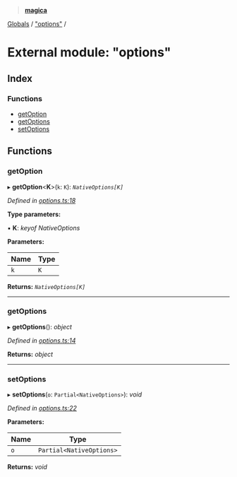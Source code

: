 > **[magica](../README.md)**

[Globals](../README.md) / ["options"](_options_.md) /

# External module: "options"

## Index

### Functions

* [getOption](_options_.md#getoption)
* [getOptions](_options_.md#getoptions)
* [setOptions](_options_.md#setoptions)

## Functions

###  getOption

▸ **getOption**<**K**>(`k`: `K`): *`NativeOptions[K]`*

*Defined in [options.ts:18](https://github.com/cancerberoSgx/magica/blob/48e3aa5/src/options.ts#L18)*

**Type parameters:**

▪ **K**: *keyof NativeOptions*

**Parameters:**

Name | Type |
------ | ------ |
`k` | `K` |

**Returns:** *`NativeOptions[K]`*

___

###  getOptions

▸ **getOptions**(): *object*

*Defined in [options.ts:14](https://github.com/cancerberoSgx/magica/blob/48e3aa5/src/options.ts#L14)*

**Returns:** *object*

___

###  setOptions

▸ **setOptions**(`o`: `Partial<NativeOptions>`): *void*

*Defined in [options.ts:22](https://github.com/cancerberoSgx/magica/blob/48e3aa5/src/options.ts#L22)*

**Parameters:**

Name | Type |
------ | ------ |
`o` | `Partial<NativeOptions>` |

**Returns:** *void*